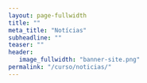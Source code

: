 ```yaml
---
layout: page-fullwidth
title: ""
meta_title: "Notícias"
subheadline: ""
teaser: ""
header:
   image_fullwidth: "banner-site.png"
permalink: "/curso/noticias/"
---
```


